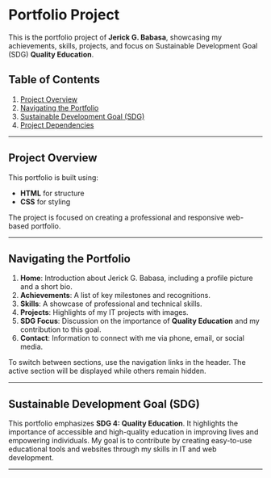 # Portfolio Project

This is the portfolio project of **Jerick G. Babasa**, showcasing my achievements, skills, projects, and focus on Sustainable Development Goal (SDG) **Quality Education**.

## Table of Contents
1. [Project Overview](#project-overview)
2. [Navigating the Portfolio](#navigating-the-portfolio)
3. [Sustainable Development Goal (SDG)](#sustainable-development-goal-sdg)
4. [Project Dependencies](#project-dependencies)

---

## Project Overview

This portfolio is built using:
- **HTML** for structure
- **CSS** for styling

The project is focused on creating a professional and responsive web-based portfolio.

---

## Navigating the Portfolio

1. **Home**: Introduction about Jerick G. Babasa, including a profile picture and a short bio.
2. **Achievements**: A list of key milestones and recognitions.
3. **Skills**: A showcase of professional and technical skills.
4. **Projects**: Highlights of my IT projects with images.
5. **SDG Focus**: Discussion on the importance of **Quality Education** and my contribution to this goal.
6. **Contact**: Information to connect with me via phone, email, or social media.

To switch between sections, use the navigation links in the header. The active section will be displayed while others remain hidden.

---

## Sustainable Development Goal (SDG)

This portfolio emphasizes **SDG 4: Quality Education**. It highlights the importance of accessible and high-quality education in improving lives and empowering individuals. My goal is to contribute by creating easy-to-use educational tools and websites through my skills in IT and web development.

---
